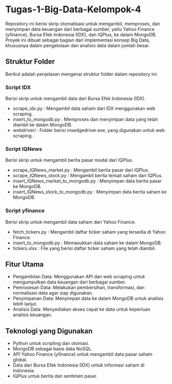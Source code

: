 # Tugas-1-Big-Data-Kelompok-4
Repository ini berisi skrip otomatisasi untuk mengambil, memproses, dan menyimpan data keuangan dari berbagai sumber, yaitu Yahoo Finance (yfinance), Bursa Efek Indonesia (IDX), dan IQPlus, ke dalam MongoDB. Proyek ini dibuat sebagai bagian dari implementasi konsep Big Data, khususnya dalam pengelolaan dan analisis data dalam jumlah besar.

## Struktur Folder
Berikut adalah penjelasan mengenai struktur folder dalam repository ini:

###  Script IDX
Berisi skrip untuk mengambil data dari Bursa Efek Indonesia (IDX).
- scrape_idx.py : Mengambil data saham dari IDX menggunakan web scraping.
- insert_to_mongodb.py : Memproses dan menyimpan data yang telah diambil ke dalam MongoDB.
- webdriver/ : Folder berisi msedgedriver.exe, yang digunakan untuk web scraping.

### Script IQNews
Berisi skrip untuk mengambil berita pasar modal dari IQPlus.
- scrape_IQNews_market.py : Mengambil berita pasar dari IQPlus.
- scrape_IQNews_stock.py : Mengambil berita terkait saham dari IQPlus.
- insert_IQNews_market_to_mongodb.py : Menyimpan data berita pasar ke MongoDB.
- insert_IQNews_stock_to_mongodb.py : Menyimpan data berita saham ke MongoDB.

### Script yfinance
Berisi skrip untuk mengambil data saham dari Yahoo Finance.
- fetch_tickers.py : Mengambil daftar ticker saham yang tersedia di Yahoo Finance.
- insert_to_mongodb.py : Memasukkan data saham ke dalam MongoDB.
- tickers.xlsx : File yang berisi daftar ticker saham yang telah diambil.

## Fitur Utama
- Pengambilan Data: Menggunakan API dan web scraping untuk mengumpulkan data keuangan dari berbagai sumber.
- Pemrosesan Data: Melakukan pembersihan, transformasi, dan normalisasi data agar siap digunakan.
- Penyimpanan Data: Menyimpan data ke dalam MongoDB untuk analisis lebih lanjut.
- Analisis Data: Menyediakan akses cepat ke data untuk keperluan analisis keuangan.

## Teknologi yang Digunakan
- Python untuk scripting dan otomasi.
- MongoDB sebagai basis data NoSQL.
- API Yahoo Finance (yfinance) untuk mengambil data pasar saham global.
- Data dari Bursa Efek Indonesia (IDX) untuk informasi saham di Indonesia.
- IQPlus untuk berita dan sentimen pasar.
